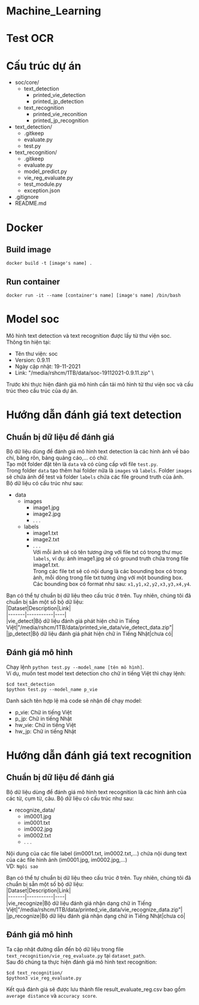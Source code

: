 # Machine_Learning
# Test OCR   

# Cấu trúc dự án  
- soc/core/  
   - text_detection
      - printed_vie_detection
      - printed_jp_detection
   - text_recognition
      - printed_vie_reconition
      - printed_jp_recognition
- text_detection/  
   - .gitkeep
   - evaluate.py  
   - test.py
- text_recognition/  
   - .gitkeep  
   - evaluate.py  
   - model_predict.py  
   - vie_reg_evaluate.py
   - test_module.py
   - exception.json
- .gitignore  
- README.md  

# Docker
## Build image
```docker build -t [image's name] .```
## Run container 
```docker run -it --name [container's name] [image's name] /bin/bash```

# Model soc  
Mô hình text detection và text recognition được lấy từ thư viện soc.  
Thông tin hiện tại:  
- Tên thư viện: soc
- Version: 0.9.11
- Ngày cập nhật: 19-11-2021
- Link: "/media/rshcm/1TB/data/soc-19112021-0.9.11.zip"   \

Trước khi thực hiện đánh giá mô hình cần tải mô hình từ thư viện soc và cấu trúc theo cấu trúc của dự án.

# Hướng dẫn đánh giá text detection  
## Chuẩn bị dữ liệu để đánh giá  
Bộ dữ liệu dùng để đánh giá mô hình text detection là các hình ảnh về báo chí, băng rôn, bảng quảng cáo,... có chữ.   
Tạo một folder đặt tên là ```data``` và có cùng cấp với file ```test.py```.  
Trong folder ```data``` tạo thêm hai folder nữa là ```images``` và ```labels```. Folder ```images``` sẽ chứa ảnh để test và folder ```labels``` chứa các file ground truth của ảnh.  
Bộ dữ liệu có cấu trúc như sau: 
- data  
   - images  
      - image1.jpg  
      - image2.jpg  
      - . . .  
   - labels  
      - image1.txt  
      - image2.txt  
      - . . .  
Với mỗi ảnh sẽ có tên tương ứng với file txt có trong thư mục ```labels```, ví dụ: ảnh image1.jpg sẽ có ground truth chứa trong file image1.txt.  
Trong các file txt sẽ có nội dung là các bounding box có trong ảnh, mỗi dòng trong file txt tương ứng với một bounding box.  
Các bounding box có format như sau: ```x1,y1,x2,y2,x3,y3,x4,y4```.  

Bạn có thể tự chuẩn bị dữ liệu theo cấu trúc ở trên. Tuy nhiên, chúng tôi đã chuẩn bị sẵn một số bộ dữ liệu:  
|Dataset|Description|Link|  
|-------|-----------|----|  
|vie_detect|Bộ dữ liệu đánh giá phát hiện chữ in Tiếng Việt|"/media/rshcm/1TB/data/printed_vie_data/vie_detect_data.zip"|  
|jp_detect|Bộ dữ liệu đánh giá phát hiện chữ in Tiếng Nhật|chưa có|  

## Đánh giá mô hình  
Chạy lệnh ```python test.py --model_name [tên mô hình]```.  
Ví dụ, muốn test model text detection cho chữ in tiếng Việt thì chạy lệnh:
```
$cd text_detection   
$python test.py --model_name p_vie   
```  
Danh sách tên hợp lệ mà code sẽ nhận để chạy model:  
- p_vie: Chữ in tiếng Việt  
- p_jp: Chữ in tiếng Nhật   
- hw_vie: Chữ in tiếng Việt  
- hw_jp: Chữ in tiếng Nhật  

# Hướng dẫn đánh giá text recognition  
## Chuẩn bị dữ liệu để đánh giá  
Bộ dữ liệu dùng để đánh giá mô hình text recognition là các hình ảnh của các từ, cụm từ, câu. Bộ dữ liệu có cấu trúc như sau:  
- recognize_data/  
  - im0001.jpg  
  - im0001.txt  
  - im0002.jpg  
  - im0002.txt  
  - . . .  

Nội dung của các file label (im0001.txt, im0002.txt,...) chứa nội dung text của các file hình ảnh (im0001.jpg, im0002.jpg,...)  
VD: ```Ngôi sao```  

Bạn có thể tự chuẩn bị dữ liệu theo cấu trúc ở trên. Tuy nhiên, chúng tôi đã chuẩn bị sẵn một số bộ dữ liệu:  
|Dataset|Description|Link|  
|-------|-----------|----|  
|vie_recognize|Bộ dữ liệu đánh giá nhận dạng chữ in Tiếng Việt|"/media/rshcm/1TB/data/printed_vie_data/vie_recognize_data.zip"|  
|jp_recognize|Bộ dữ liệu đánh giá nhận dạng chữ in Tiếng Nhật|chưa có|  

## Đánh giá mô hình  
Ta cập nhật đường dẫn đến bộ dữ liệu trong file ```text_recognition/vie_reg_evaluate.py``` tại ```dataset_path```.  
Sau đó chúng ta thực hiện đánh giá mô hình text recognition:  
```
$cd text_recognition/   
$python3 vie_reg_evaluate.py
```  

Kết quả đánh giá sẽ được lưu thành file result_evaluate_reg.csv bao gồm ```average distance``` và ```accuracy score```.
